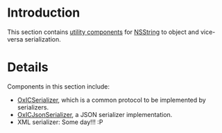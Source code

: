 # Introduction #

This section contains [utility components](http://code.google.com/p/oxeniphonecommons/source/browse/trunk/main/Classes/Serializer) for [NSString](https://developer.apple.com/library/mac/#documentation/Cocoa/Reference/Foundation/Classes/NSString_Class/Reference/NSString.html) to object and vice-versa serialization.


# Details #

Components in this section include:
  * [OxICSerializer](http://code.google.com/p/oxeniphonecommons/source/browse/trunk/main/Classes/Serializer/OxICSerializer.h), which is a common protocol to be implemented by serializers.
  * [OxICJsonSerializer](http://code.google.com/p/oxeniphonecommons/source/browse/trunk/main/Classes/Serializer/OxICJsonSerializer.m), a JSON serializer implementation.
  * XML serializer: Some day!!! :P